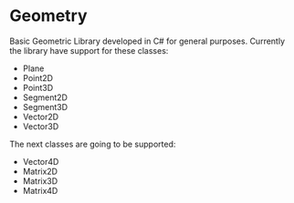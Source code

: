 # Geometry
Basic Geometric Library developed in C# for general purposes.
Currently the library have support for these classes:

- Plane
- Point2D
- Point3D
- Segment2D
- Segment3D
- Vector2D
- Vector3D

The next classes are going to be supported:

- Vector4D
- Matrix2D
- Matrix3D
- Matrix4D
